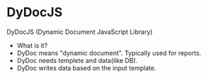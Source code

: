 # DyDocJS
DyDocJS (Dynamic Document JavaScript Library)

- What is it?
 - DyDoc means "dynamic document". Typically used for reports.
 - DyDoc needs templete and data(like DB).
 - DyDoc writes data based on the input template.
